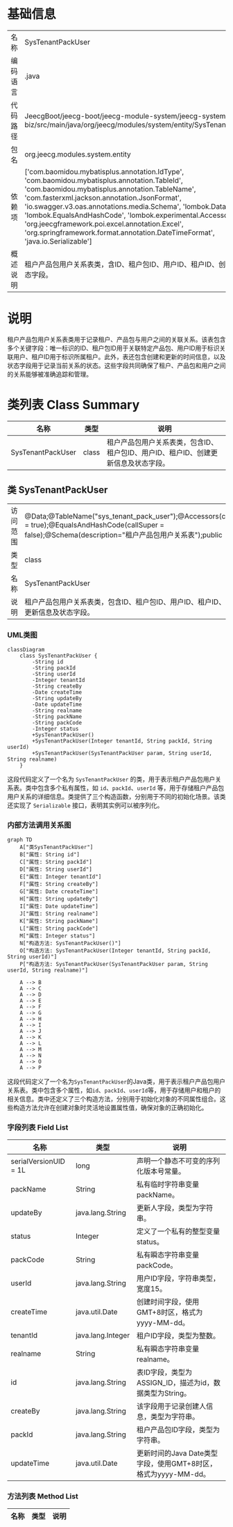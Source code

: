 # 基础信息

|      |      |
|------|------|
| 名称 | SysTenantPackUser |
| 编码语言 | .java |
| 代码路径 | JeecgBoot/jeecg-boot/jeecg-module-system/jeecg-system-biz/src/main/java/org/jeecg/modules/system/entity/SysTenantPackUser.java |
| 包名 | org.jeecg.modules.system.entity |
| 依赖项 | ['com.baomidou.mybatisplus.annotation.IdType', 'com.baomidou.mybatisplus.annotation.TableId', 'com.baomidou.mybatisplus.annotation.TableName', 'com.fasterxml.jackson.annotation.JsonFormat', 'io.swagger.v3.oas.annotations.media.Schema', 'lombok.Data', 'lombok.EqualsAndHashCode', 'lombok.experimental.Accessors', 'org.jeecgframework.poi.excel.annotation.Excel', 'org.springframework.format.annotation.DateTimeFormat', 'java.io.Serializable'] |
| 概述说明 | 租户产品包用户关系表类，含ID、租户包ID、用户ID、租户ID、创建更新信息及状态字段。 |

# 说明

租户产品包用户关系表类用于记录租户、产品包与用户之间的关联关系。该表包含多个关键字段：唯一标识的ID、租户包ID用于关联特定产品包、用户ID用于标识关联用户、租户ID用于标识所属租户。此外，表还包含创建和更新的时间信息，以及状态字段用于记录当前关系的状态。这些字段共同确保了租户、产品包和用户之间的关系能够被准确追踪和管理。

# 类列表 Class Summary

| 名称   | 类型  | 说明 |
|-------|------|-------------|
| SysTenantPackUser | class | 租户产品包用户关系表类，包含ID、租户包ID、用户ID、租户ID、创建更新信息及状态字段。 |



## 类 SysTenantPackUser

|      |      |
|------|------|
| 访问范围 | @Data;@TableName("sys_tenant_pack_user");@Accessors(chain = true);@EqualsAndHashCode(callSuper = false);@Schema(description="租户产品包用户关系表");public |
| 类型 | class |
| 名称 | SysTenantPackUser |
| 说明 | 租户产品包用户关系表类，包含ID、租户包ID、用户ID、租户ID、创建更新信息及状态字段。 |


### UML类图

```mermaid
classDiagram
    class SysTenantPackUser {
        -String id
        -String packId
        -String userId
        -Integer tenantId
        -String createBy
        -Date createTime
        -String updateBy
        -Date updateTime
        -String realname
        -String packName
        -String packCode
        -Integer status
        +SysTenantPackUser()
        +SysTenantPackUser(Integer tenantId, String packId, String userId)
        +SysTenantPackUser(SysTenantPackUser param, String userId, String realname)
    }
```

这段代码定义了一个名为 `SysTenantPackUser` 的类，用于表示租户产品包用户关系表。类中包含多个私有属性，如 `id`、`packId`、`userId` 等，用于存储租户产品包用户关系的详细信息。类提供了三个构造函数，分别用于不同的初始化场景。该类还实现了 `Serializable` 接口，表明其实例可以被序列化。


### 内部方法调用关系图

```mermaid
graph TD
    A["类SysTenantPackUser"]
    B["属性: String id"]
    C["属性: String packId"]
    D["属性: String userId"]
    E["属性: Integer tenantId"]
    F["属性: String createBy"]
    G["属性: Date createTime"]
    H["属性: String updateBy"]
    I["属性: Date updateTime"]
    J["属性: String realname"]
    K["属性: String packName"]
    L["属性: String packCode"]
    M["属性: Integer status"]
    N["构造方法: SysTenantPackUser()"]
    O["构造方法: SysTenantPackUser(Integer tenantId, String packId, String userId)"]
    P["构造方法: SysTenantPackUser(SysTenantPackUser param, String userId, String realname)"]

    A --> B
    A --> C
    A --> D
    A --> E
    A --> F
    A --> G
    A --> H
    A --> I
    A --> J
    A --> K
    A --> L
    A --> M
    A --> N
    A --> O
    A --> P
```

这段代码定义了一个名为`SysTenantPackUser`的Java类，用于表示租户产品包用户关系表。类中包含多个属性，如`id`、`packId`、`userId`等，用于存储用户和租户的相关信息。类中还定义了三个构造方法，分别用于初始化对象的不同属性组合。这些构造方法允许在创建对象时灵活地设置属性值，确保对象的正确初始化。

### 字段列表 Field List

| 名称  | 类型  | 说明 |
|-------|-------|------|
| serialVersionUID = 1L | long | 声明一个静态不可变的序列化版本号常量。 |
| packName | String | 私有临时字符串变量packName。 |
| updateBy | java.lang.String | 更新人字段，类型为字符串。 |
| status | Integer | 定义了一个私有的整型变量status。 |
| packCode | String | 私有瞬态字符串变量packCode。 |
| userId | java.lang.String | 用户ID字段，字符串类型，宽度15。 |
| createTime | java.util.Date | 创建时间字段，使用GMT+8时区，格式为yyyy-MM-dd。 |
| tenantId | java.lang.Integer | 租户ID字段，类型为整数。 |
| realname | String | 私有瞬态字符串变量realname。 |
| id | java.lang.String | 表ID字段，类型为ASSIGN_ID，描述为id，数据类型为String。 |
| createBy | java.lang.String | 该字段用于记录创建人信息，类型为字符串。 |
| packId | java.lang.String | 租户产品包ID字段，类型为字符串。 |
| updateTime | java.util.Date | 更新时间的Java Date类型字段，使用GMT+8时区，格式为yyyy-MM-dd。 |

### 方法列表 Method List

| 名称  | 类型  | 说明 |
|-------|-------|------|




